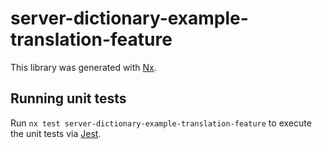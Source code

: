 # server-dictionary-example-translation-feature

This library was generated with [Nx](https://nx.dev).

## Running unit tests

Run `nx test server-dictionary-example-translation-feature` to execute the unit tests via [Jest](https://jestjs.io).
